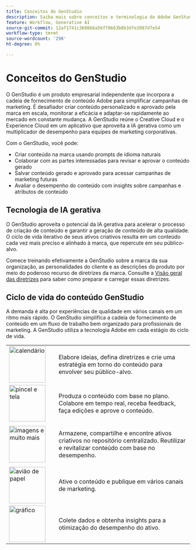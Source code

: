 ```yaml
---
title: Conceitos do GenStudio
description: Saiba mais sobre conceitos e terminologia do Adobe GenStudio.
feature: Workflow, Generative AI
source-git-commit: 12af1741c368666a56ff8663b8b3dfe2087d7e54
workflow-type: tm+mt
source-wordcount: '298'
ht-degree: 0%

---
```



# Conceitos do GenStudio

O GenStudio é um produto empresarial independente que incorpora a cadeia de fornecimento de conteúdo Adobe para simplificar campanhas de marketing. É desafiador criar conteúdo personalizado e aprovado pela marca em escala, monitorar a eficácia e adaptar-se rapidamente ao mercado em constante mudança. A GenStudio reúne o Creative Cloud e o Experience Cloud em um aplicativo que aproveita a IA gerativa como um multiplicador de desempenho para equipes de marketing corporativas.

Com o GenStudio, você pode:

- Criar conteúdo na marca usando prompts de idioma naturais
- Colaborar com as partes interessadas para revisar e aprovar o conteúdo gerado
- Salvar conteúdo gerado e aprovado para acessar campanhas de marketing futuras
- Avaliar o desempenho do conteúdo com insights sobre campanhas e atributos de conteúdo

## Tecnologia de IA gerativa

O GenStudio aproveita o potencial da IA gerativa para acelerar o processo de criação de conteúdo e garantir a geração de conteúdo de alta qualidade. O ciclo de vida iterativo de seus ativos criativos resulta em um conteúdo cada vez mais preciso e alinhado à marca, que repercute em seu público-alvo.

Comece treinando efetivamente a GenStudio sobre a marca da sua organização, as personalidades do cliente e as descrições do produto por meio do poderoso recurso de diretrizes da marca. Consulte a [Visão geral das diretrizes](../user-guide/guidelines/overview.md) para saber como preparar e carregar essas diretrizes.

## Ciclo de vida do conteúdo GenStudio

A demanda é alta por experiências de qualidade em vários canais em um ritmo mais rápido. O GenStudio simplifica a cadeia de fornecimento de conteúdo em um fluxo de trabalho bem organizado para profissionais de marketing. A GenStudio utiliza a tecnologia Adobe em cada estágio do ciclo de vida.

<table style="table-layout:fixed">
<tr style="border: 0;">
    <td style="width: 120px;">
       <img alt="calendário" src="../assets/csc-workflow-planning.svg" width="100">
    </td>
    <td>
        <p>Elabore ideias, defina diretrizes e crie uma estratégia em torno do conteúdo para envolver seu público-alvo.</p>
    </td>
</tr>
<tr style="border: 0;">
    <td style="width: 120px;">
        <img alt="pincel e tela" src="../assets/csc-creation-production.svg" width="100">
    </td>
    <td>
        <p>Produza o conteúdo com base no plano. Colabore em tempo real, receba feedback, faça edições e aprove o conteúdo.</p>
    </td>
</tr>
<tr style="border: 0;">
    <td style="width: 120px;">
        <img alt="imagens e muito mais" src="../assets/csc-content-mgmt.svg" width="100">
    </td>
    <td>
        <p>Armazene, compartilhe e encontre ativos criativos no repositório centralizado. Reutilizar e revitalizar conteúdo com base no desempenho.</p>
    </td>
</tr>
<tr style="border: 0;">
    <td style="width: 120px;">
        <img alt="avião de papel" src="../assets/csc-delivery-activation.svg" width="100">
    </td>
    <td>
        <p>Ative o conteúdo e publique em vários canais de marketing.</P>
    </td>
</tr>
<tr style="border: 0;">
    <td style="width: 120px;">
        <img alt="gráfico" src="../assets/csc-reporting-insights.svg" width="100">
    </td>
    <td>
        <p>Colete dados e obtenha insights para a otimização do desempenho do ativo.</p>
    </td>
</tr>
</table>
